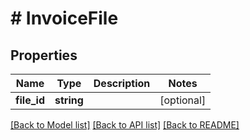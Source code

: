 # # InvoiceFile

## Properties

Name | Type | Description | Notes
------------ | ------------- | ------------- | -------------
**file_id** | **string** |  | [optional]

[[Back to Model list]](../../README.md#models) [[Back to API list]](../../README.md#endpoints) [[Back to README]](../../README.md)
